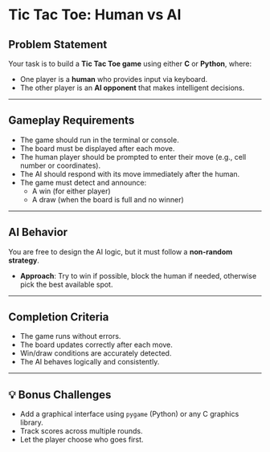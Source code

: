 # Tic Tac Toe: Human vs AI

## Problem Statement

Your task is to build a **Tic Tac Toe game** using either **C** or **Python**, where:

- One player is a **human** who provides input via keyboard.
- The other player is an **AI opponent** that makes intelligent decisions.

---

## Gameplay Requirements

- The game should run in the terminal or console.
- The board must be displayed after each move.
- The human player should be prompted to enter their move (e.g., cell number or coordinates).
- The AI should respond with its move immediately after the human.
- The game must detect and announce:
  - A win (for either player)
  - A draw (when the board is full and no winner)

---

## AI Behavior

You are free to design the AI logic, but it must follow a **non-random strategy**.

- **Approach**: Try to win if possible, block the human if needed, otherwise pick the best available spot.

---

## Completion Criteria

- The game runs without errors.
- The board updates correctly after each move.
- Win/draw conditions are accurately detected.
- The AI behaves logically and consistently.

---

## 💡 Bonus Challenges

- Add a graphical interface using `pygame` (Python) or any C graphics library.
- Track scores across multiple rounds.
- Let the player choose who goes first.

